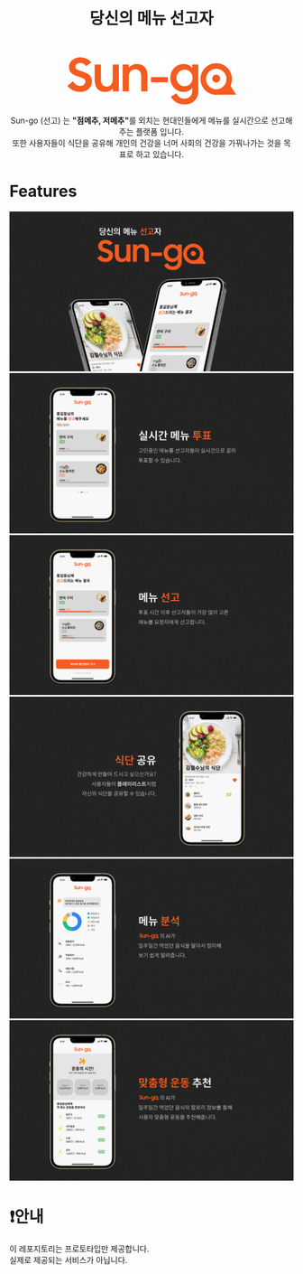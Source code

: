 <h1 align="center">당신의 메뉴 선고자</h1><br>

<p align="center">
  <img width="300" src="assets/Logo/sun-go.png" alt="Sun-go">
</p>

<p align="center">
  Sun-go (선고) 는 <b>"점메추, 저메추"</b>를 외치는 현대인들에게 메뉴를 실시간으로 선고해주는 플랫폼 입니다.<br>
  또한 사용자들이 식단을 공유해 개인의 건강을 너머 사회의 건강을 가꿔나가는 것을 목표로 하고 있습니다.
</p>

# Features

<p align="center">
  <img src="assets/main.png" alt="main">
  <img src="assets/Slides/1.PNG" alt="1">
  <img src="assets/Slides/2.PNG" alt="2">
  <img src="assets/Slides/3.PNG" alt="3">
  <img src="assets/Slides/4.PNG" alt="4">
  <img src="assets/Slides/5.PNG" alt="5">
</p>

# ❗안내
이 레포지토리는 프로토타입만 제공합니다.  
실제로 제공되는 서비스가 아닙니다.